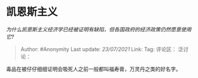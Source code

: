 # 凯恩斯主义
*为什么凯恩斯主义经济学已经被证明有缺陷，但各国政府的经济政策仍然愿意使用它?*

> Author: #Anonymity
> Last update: *23/07/2021*
> Link:
> Tag:
> 评论区：
> 泛讨论：

毒品在被仔仔细细证明会吸死人之前一般都叫福寿膏，万灵丹之类的好名字。

